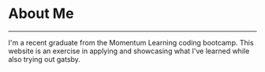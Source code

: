 # About Me
-------
I'm a recent graduate from the Momentum Learning coding bootcamp. 
This website is an exercise in applying and showcasing what I've learned while also trying out gatsby.
